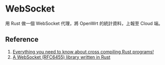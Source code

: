 # WebSocket

用 Rust 做一個 WebSocket 代理，將 OpenWrt 的統計資料，上報至 Cloud 端。

## Reference

1. [Everything you need to know about cross compiling Rust programs!](https://github.com/japaric/rust-cross)
2. [A WebSocket (RFC6455) library written in Rust](https://github.com/cyderize/rust-websocket)